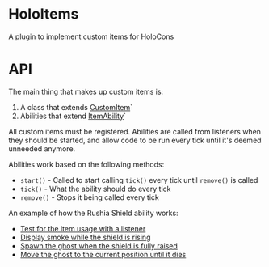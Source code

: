 # HoloItems
A plugin to implement custom items for HoloCons

# API
The main thing that makes up custom items is:
1. A class that extends [CustomItem](https://github.com/StrangeOne101/HoloItems/blob/master/src/main/java/com/strangeone101/holoitems/CustomItem.java)`
2. Abilities that extend [ItemAbility](https://github.com/StrangeOne101/HoloItems/blob/master/src/main/java/com/strangeone101/holoitems/ItemAbility.java)`

All custom items must be registered. Abilities are called from listeners when they should be started, and allow code to be run every tick until it's deemed unneeded anymore.

Abilities work based on the following methods:
- `start()` - Called to start calling `tick()` every tick until `remove()` is called
- `tick()` - What the ability should do every tick
- `remove()` - Stops it being called every tick

An example of how the Rushia Shield ability works:
- [Test for the item usage with a listener](https://github.com/StrangeOne101/HoloItems/blob/master/src/main/java/com/strangeone101/holoitems/listener/ItemListener.java#L48-L58)
- [Display smoke while the shield is rising](https://github.com/StrangeOne101/HoloItems/blob/master/src/main/java/com/strangeone101/holoitems/abilities/RushiaShieldAbility.java#L48-L57)
- [Spawn the ghost when the shield is fully raised](https://github.com/StrangeOne101/HoloItems/blob/master/src/main/java/com/strangeone101/holoitems/abilities/RushiaShieldAbility.java#L59-L99)
- [Move the ghost to the current position until it dies](https://github.com/StrangeOne101/HoloItems/blob/master/src/main/java/com/strangeone101/holoitems/abilities/RushiaShieldAbility.java#L102-L131)